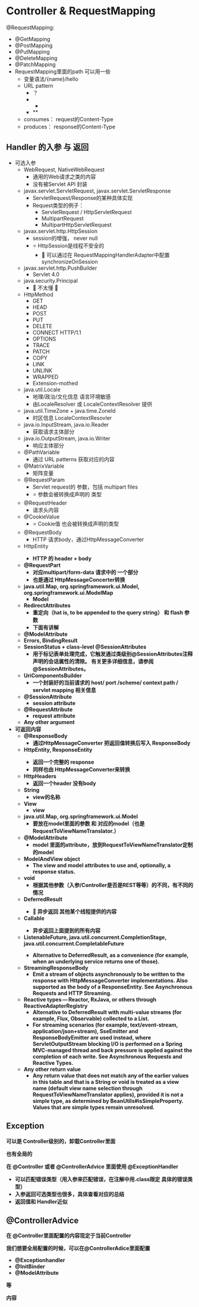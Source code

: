 # Controller & RequestMapping

@RequestMapping:
- @GetMapping
- @PostMapping
- @PutMapping
- @DeleteMapping
- @PatchMapping
- RequestMapping里面的path 可以用一些
  - 变量语法/{name}/hello
  - URL pattern
    - ？
    - *
    - **
  - consumes： request的Content-Type
  - produces： response的Content-Type


## Handler 的入参 与 返回

- 可选入参
  - WebRequest, NativeWebRequest
    - 通用的Web请求之类的内容
    - 没有被Servlet API 封装
  - javax.servlet.ServletRequest, javax.servlet.ServletResponse
    - ServletRequest/Response的某种具体实现
    - Request类型的例子：
      - ServletRequest / HttpServletRequest
      - MultipartRequest
      - MultipartHttpServletRequest
  - javax.servlet.http.HttpSession
    - session的增强， never null
    - ⭐ HttpSession是线程不安全的
      - 🔺 可以通过在 RequestMappingHandlerAdapter中配置 synchronizeOnSession
  - javax.servlet.http.PushBuilder
    - Servlet 4.0
  - java.security.Principal
    - 🔺 不太懂 🔺
  - HttpMethod
    - GET
    - HEAD
    - POST
    - PUT
    - DELETE
    - CONNECT HTTP/1.1
    - OPTIONS
    - TRACE
    - PATCH
    - COPY
    - LINK
    - UNLINK
    - WRAPPED
    - Extension-mothed
  - java.util.Locale
    - 地理/政治/文化信息  语言环境敏感
    - 由LocaleResolver 或 LocaleContextResolver 提供
  - java.util.TimeZone + java.time.ZoneId
    - 时区信息 LocaleContextResovler
  - java.io.InputStream, java.io.Reader
    - 获取请求主体部分
  - java.io.OutputStream, java.io.Writer
    - 响应主体部分
  - @PathVariable
    - 通过 URL patterns 获取对应的内容
  - @MatrixVariable
    - 矩阵变量
  - @RequestParam
    - Servlet request的 参数，包括 multipart files
    - ⭐ 参数会被转换成声明的 类型
  - @RequestHeader
    - 请求头内容
  - @CookieValue
    - ⭐ Cookie值 也会被转换成声明的类型
  - @RequestBody
    - HTTP 请求body，通过HttpMessageConverter
  - HttpEntity<B>
    - HTTP 的  header + body
  - @RequestPart
    - 对应multipart/form-data 请求中的 一个部分
    - 也是通过 HttpMessageConcerter转换
  - java.util.Map, org.springframework.ui.Model, org.springframework.ui.ModelMap
    - Model
  - RedirectAttributes
    - 重定向（hat is, to be appended to the query string） 和 flash 参数
    - 下面有讲解
  - @ModelAttribute
  - Errors, BindingResult
  - SessionStatus + class-level @SessionAttributes
    - 用于标记表单处理完成，它触发通过类级别@SessionAttributes注释声明的会话属性的清除。 有关更多详细信息，请参阅@SessionAttributes。
  - UriComponentsBuilder
    - 一个封装好的当前请求的 host/ port /scheme/ context path / servlet mapping 相关信息
  - @SessionAttribute
    - session attribute
  - @RequestAttribute
    - request attribute
  - Any other argument
- 可返回内容
  - @ResponseBody
    - 通过HttpMessageConverter 把返回值转换后写入 ResponseBody
  - HttpEntity<B>, ResponseEntity<B>
    - 返回一个完整的 response
    - 同样也由 HttpMessageConverter来转换
  - HttpHeaders
    - 返回一个header 没有body
  - String
    - view的名称
  - View
    - view
  - java.util.Map, org.springframework.ui.Model
    - 要放在model里面的参数 和 对应的model（也是RequestToViewNameTranslator.）
  - @ModelAttribute
    - model 里面的attribute，放到RequestToViewNameTranslator定制的model
  - ModelAndView object
    - The view and model attributes to use and, optionally, a response status.
  - void
    - 根据其他参数（入参/Controller是否是REST等等）的不同，有不同的情况
  - DeferredResult<V>
    - 🔺 异步返回 其他某个线程提供的内容
  - Callable<V>
    - 异步返回上面提到的所有内容
  - ListenableFuture<V>, java.util.concurrent.CompletionStage<V>, java.util.concurrent.CompletableFuture<V>
    - Alternative to DeferredResult, as a convenience (for example, when an underlying service returns one of those).
  - StreamingResponseBody
    - Emit a stream of objects asynchronously to be written to the response with HttpMessageConverter implementations. Also supported as the body of a ResponseEntity. See Asynchronous Requests and HTTP Streaming.
  - Reactive types — Reactor, RxJava, or others through ReactiveAdapterRegistry
    - Alternative to DeferredResult with multi-value streams (for example, Flux, Observable) collected to a List. 
    - For streaming scenarios (for example, text/event-stream, application/json+stream), SseEmitter and ResponseBodyEmitter are used instead, where ServletOutputStream blocking I/O is performed on a Spring MVC-managed thread and back pressure is applied against the completion of each write. 
See Asynchronous Requests and Reactive Types.
  - Any other return value
    - Any return value that does not match any of the earlier values in this table and that is a String or void is treated as a view name (default view name selection through RequestToViewNameTranslator applies), provided it is not a simple type, as determined by BeanUtils#isSimpleProperty. Values that are simple types remain unresolved.


## Exception

可以是 Controller级别的，卸载Controller里面

也有全局的

在 @Controller 或者 @ControllerAdvice 里面使用 @ExceptionHandler
- 可以匹配错误类型（用入参来匹配错误，在注解中用.class限定 具体的错误类型）
- 入参返回可选类型也很多，具体查看对应的总结
- 返回值和 Handler近似

## @ControllerAdvice

在 @Controller里面配置的内容现定于当前Controller

我们想要全局配置的时候，可以在@ControllerAdice里面配置

- @Exceptionhandler
- @InitBinder
- @ModelAttribute

等

内容